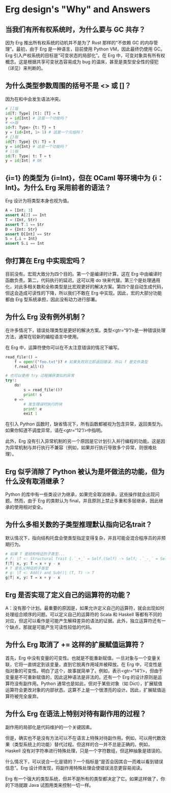 # Erg design's "Why" and Answers

## 当我们有所有权系统时，为什么要与 GC 共存？

因为 Erg 推出所有权系统的动机并不是为了 Rust 那样的“不依赖 GC 的内存管理”。最初，由于 Erg 是一种语言，目前使用 Python VM，因此最终仍使用 GC。Erg 引入产权系统的目标是“可变状态的局部化”。在 Erg 中，可变对象具有所有权概念。这是根据共享可变状态容易成为 bug 的温床，甚至是类型安全性的侵犯（详见）来判断的。

## 为什么类型参数周围的括号不是 <> 或 []？

因为在和中会发生语法冲突。

```python
# []版
id[T: Type] [t]: [T] = t
y = id[Int] # 这是一个功能吗？
# <>版
id<T: Type> {t: T} = t
y = (id<Int, 1> 1) # 这是一个元组吗？
# {}版
id{T: Type} {t: T} = t
y = id{Int} # 这是一个功能吗？
# ||版
id|T: Type| t: T = t
y = id|Int| # OK
```

## {i=1} 的类型为 {i=Int}，但在 OCaml 等环境中为 {i：Int}。为什么 Erg 采用前者的语法？

Erg 设计为将类型本身也视为值。

```python
A = [Int; 3]
assert A[2] == Int
T = (Int, Str)
assert T.1 == Str
D = {Int: Str}
assert D[Int] == Str
S = {.i = Int}
assert S.i == Int
```

## 你打算在 Erg 中实现宏吗？

目前没有。宏观大致分为四个目的。第一个是编译时计算。这在 Erg 中由编译时函数负责。第二，代码执行的延迟。这可以用 do 块来代替。第三个是处理通用化，对此多相关数和全称类型是比宏观更好的解决方案。第四个是自动生成代码，但这会造成可读性的下降，所以我们不敢在 Erg 中实现。因此，宏的大部分功能都由 Erg 型系统承担，因此没有动力进行部署。

## 为什么 Erg 没有例外机制？

在许多情况下，错误处理类型是更好的解决方案。类型<gtr=“9”/>是一种错误处理方法，通常在较新的编程语言中使用。

在 Erg 中，运算符使你可以在不太注意错误的情况下编写。


```python
read_file!() =
    f = open!("foo.txt")? # 如果失败则立即返回错误，所以 f 是文件类型
    f.read_all!()

# 也可以使用 try 过程捕获类似的异常
try!:
    do!
        s = read_file!()?
        print! s
    e =>
        # 发生错误时执行的块
        print! e
        exit 1
```

在引入 Python 函数时，缺省情况下，所有函数都被视为包含异常，返回类型为。如果你知道不调度异常，请在<gtr=“12”/>中指明。

此外，Erg 没有引入异常机制的另一个原因是它计划引入并行编程的功能。这是因为异常机制与并行执行不兼容（例如，如果并行执行导致多个异常，则很难处理）。

## Erg 似乎消除了 Python 被认为是坏做法的功能，但为什么没有取消继承？

Python 的库中有一些类设计为继承，如果完全取消继承，这些操作就会出现问题。然而，由于 Erg 的类默认为 final，并且原则上禁止多重和多层继承，因此继承的使用相对安全。

## 为什么多相关数的子类型推理默认指向记名trait？

默认情况下，指向结构托盘会使类型指定变得复杂，并且可能会混合程序员的非预期行为。


```python
# 如果 T 是结构特征的子类型...
# f: |T <: Structural Trait {.`_+_` = Self.(Self) -> Self; .`_-_` = Self.(Self) -> Self}| (T, T) -> T
f|T| x, y: T = x + y - x
# T 是名义特征的子类型
# g: |T <: Add() and Sub()| (T, T) -> T
g|T| x, y: T = x + y - x
```

## Erg 是否实现了定义自己的运算符的功能？

A：没有那个计划。最重要的原因是，如果允许定义自己的运算符，就会出现如何处理组合顺序的问题。可以定义自己的运算符的 Scala 和 Haskell 等都有不同的对应，但这可以看作是可能产生解释差异的语法的证据。此外，独立运算符还有一个缺点，那就是可能产生可读性较低的代码。

## 为什么 Erg 取消了 += 这样的扩展赋值运算符？

首先，Erg 中没有变量的可变性。也就是不能重新赋值。一旦对象与一个变量关联，它将一直绑定到该变量，直到它脱离作用域并被释放。在 Erg 中，可变性是指对象的可变性。明白了这个，故事就简单了。例如，表示<gtr=“14”/>，但由于变量是不可重新赋值的，因此这种语法是非法的。还有一个 Erg 的设计原则是运算符没有副作用。Python 通常也是如此，但对于某些对象（如 Dict），扩展赋值运算符会更改对象的内部状态。这算不上是一个很漂亮的设计。因此，扩展赋值运算符被完全废弃。

## 为什么 Erg 在语法上特别对待有副作用的过程？

副作用的局部化是代码维护的一个关键因素。

但是，确实也不是没有方法可以不在语言上特殊对待副作用。例如，可以用代数效果（类型系统上的功能）替代过程。但这样的合一并不总是正确的。例如，Haskell 没有对字符串进行特殊处理，只是一个字符数组，但这种抽象是错误的。

什么情况下，可以说合一化是错的？一个指标是“是否会因其合一而难以看到错误信息”。Erg 设计师发现，将副作用特殊处理会使错误消息更容易阅读。

Erg 有一个强大的类型系统，但并不是所有的类型都决定了它。如果这样做了，你的下场就跟 Java 试图用类来控制一切一样。